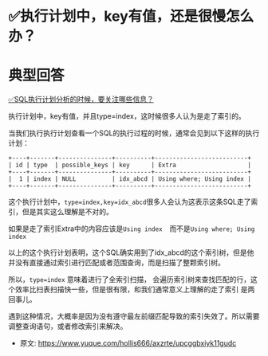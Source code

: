 # ✅执行计划中，key有值，还是很慢怎么办？
<!--page header-->

<a name="rPX3W"></a>
# 典型回答
[✅SQL执行计划分析的时候，要关注哪些信息？](https://www.yuque.com/hollis666/axzrte/fho0bamf4qpcril5?view=doc_embed)

执行计划中，key有值，并且type=index，这时候很多人认为是走了索引的。

当我们执行执行计划查看一个SQL的执行过程的时候，通常会见到以下这样的执行计划：

```
+----+-------+---------------+----------+--------------------------+                                           
| id | type  | possible_keys | key      | Extra                    |                                           
+----+-------+---------------+----------+--------------------------+                                           
|  1 | index | NULL          | idx_abcd | Using where; Using index |                                           
+----+-------+---------------+----------+--------------------------+ 
```


这个执行计划中，`type=index,key=idx_abcd`很多人会认为这表示这条SQL走了索引，但是其实这么理解是不对的。

如果是走了索引Extra中的内容应该是`Using index  `而不是`Using where; Using index `

以上的这个执行计划表明，这个SQL确实用到了idx_abcd的这个索引树，但是他并没有直接通过索引进行匹配或者范围查询，而是扫描了整颗索引树。

所以，`type=index` 意味着进行了全索引扫描， 会遍历索引树来查找匹配的行，这个效率比扫表扫描快一些，但是很有限，和我们通常意义上理解的走了索引 是两回事儿。

遇到这种情况，大概率是因为没有遵守最左前缀匹配导致的索引失效了。所以需要调整查询语句，或者修改索引来解决。


<!--page footer-->
- 原文: <https://www.yuque.com/hollis666/axzrte/upcggbxiyk11gudc>